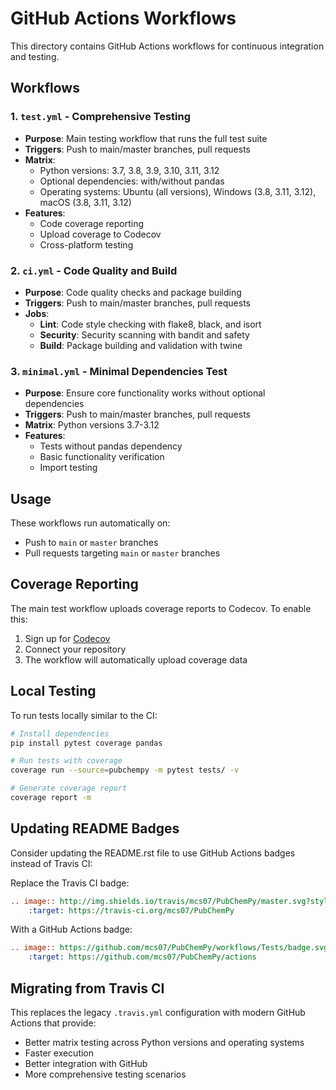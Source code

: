 # GitHub Actions Workflows

This directory contains GitHub Actions workflows for continuous integration and testing.

## Workflows

### 1. `test.yml` - Comprehensive Testing
- **Purpose**: Main testing workflow that runs the full test suite
- **Triggers**: Push to main/master branches, pull requests
- **Matrix**: 
  - Python versions: 3.7, 3.8, 3.9, 3.10, 3.11, 3.12
  - Optional dependencies: with/without pandas
  - Operating systems: Ubuntu (all versions), Windows (3.8, 3.11, 3.12), macOS (3.8, 3.11, 3.12)
- **Features**:
  - Code coverage reporting
  - Upload coverage to Codecov
  - Cross-platform testing

### 2. `ci.yml` - Code Quality and Build
- **Purpose**: Code quality checks and package building
- **Triggers**: Push to main/master branches, pull requests
- **Jobs**:
  - **Lint**: Code style checking with flake8, black, and isort
  - **Security**: Security scanning with bandit and safety
  - **Build**: Package building and validation with twine

### 3. `minimal.yml` - Minimal Dependencies Test
- **Purpose**: Ensure core functionality works without optional dependencies
- **Triggers**: Push to main/master branches, pull requests
- **Matrix**: Python versions 3.7-3.12
- **Features**:
  - Tests without pandas dependency
  - Basic functionality verification
  - Import testing

## Usage

These workflows run automatically on:
- Push to `main` or `master` branches
- Pull requests targeting `main` or `master` branches

## Coverage Reporting

The main test workflow uploads coverage reports to Codecov. To enable this:
1. Sign up for [Codecov](https://codecov.io/)
2. Connect your repository
3. The workflow will automatically upload coverage data

## Local Testing

To run tests locally similar to the CI:

```bash
# Install dependencies
pip install pytest coverage pandas

# Run tests with coverage
coverage run --source=pubchempy -m pytest tests/ -v

# Generate coverage report
coverage report -m
```

## Updating README Badges

Consider updating the README.rst file to use GitHub Actions badges instead of Travis CI:

Replace the Travis CI badge:
```rst
.. image:: http://img.shields.io/travis/mcs07/PubChemPy/master.svg?style=flat
    :target: https://travis-ci.org/mcs07/PubChemPy
```

With a GitHub Actions badge:
```rst
.. image:: https://github.com/mcs07/PubChemPy/workflows/Tests/badge.svg
    :target: https://github.com/mcs07/PubChemPy/actions
```

## Migrating from Travis CI

This replaces the legacy `.travis.yml` configuration with modern GitHub Actions that provide:
- Better matrix testing across Python versions and operating systems
- Faster execution
- Better integration with GitHub
- More comprehensive testing scenarios 